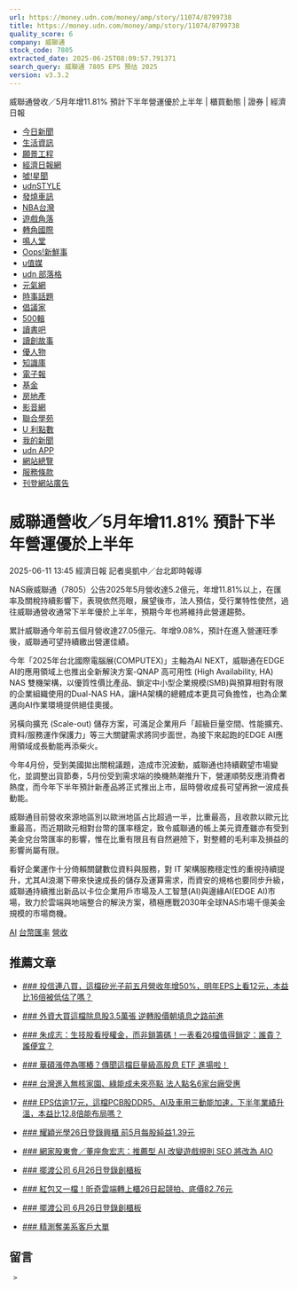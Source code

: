 ```yaml
---
url: https://money.udn.com/money/amp/story/11074/8799738
title: https://money.udn.com/money/amp/story/11074/8799738
quality_score: 6
company: 威聯通
stock_code: 7805
extracted_date: 2025-06-25T08:09:57.791371
search_query: 威聯通 7805 EPS 預估 2025
version: v3.3.2
---
```


   威聯通營收／5月年增11.81% 預計下半年營運優於上半年 | 櫃買動態 | 證券 | 經濟日報                         

* [今日新聞](//udn.com)
* [生活資訊](//udn.com/weather/)
* [願景工程](//vision.udn.com)
* [經濟日報網](//money.udn.com)
* [噓!星聞](//stars.udn.com)
* [udnSTYLE](//style.udn.com)
* [發燒車訊](//autos.udn.com)
* [NBA台灣](//nba.udn.com)
* [遊戲角落](//game.udn.com)
* [轉角國際](//global.udn.com)
* [鳴人堂](//opinion.udn.com)
* [Oops!新鮮事](//oops.udn.com)
* [u值媒](//udn.com/umedia)
* [udn 部落格](http://blog.udn.com)
* [元氣網](//health.udn.com)
* [時事話題](//theme.udn.com)
* [倡議家](//ubrand.udn.com)
* [500輯](//500times.udn.com)
* [讀書吧](//reading.udn.com)
* [讀創故事](//story.udn.com/dcstore/Index.do?)
* [優人物](//p.udn.com.tw/upf/upeople/index.html)
* [知識庫](//udndata.com/ndapp/Index)
* [電子報](http://paper.udn.com)
* [基金](//fund.udn.com)
* [房地產](//house.udn.com/)
* [影音網](//video.udn.com)
* [聯合學苑](https://udncollege.udn.com)
* [U 利點數](https://pse.is/CEB8J)
* [我的新聞](https://udn.com/mypage/slist)
* [udn APP](https://mobile.udn.com/web/app.html)
* [網站總覽](https://udn.com/page/topic/496)
* [服務條款](https://udn.com/page/topic/185)
* [刊登網站廣告](https://udn.com/page/topic/871)
            

# 威聯通營收／5月年增11.81% 預計下半年營運優於上半年

 

2025-06-11 13:45 經濟日報 記者吳凱中／台北即時報導

NAS廠威聯通（7805）公告2025年5月營收達5.2億元，年增11.81%以上，在匯率及關稅持續影響下，表現依然亮眼，展望後市，法人預估，受行業特性使然，過往威聯通營收通常下半年優於上半年，預期今年也將維持此營運趨勢。

累計威聯通今年前五個月營收達27.05億元、年增9.08%，預計在進入營運旺季後，威聯通可望持續繳出營運佳績。

今年「2025年台北國際電腦展(COMPUTEX)」主軸為AI NEXT，威聯通在EDGE AI的應用領域上也推出全新解決方案-QNAP 高可用性 (High Availability, HA) NAS 雙機架構，以優質性價比產品、鎖定中小型企業規模(SMB)與預算相對有限的企業組織使用的Dual-NAS HA，讓HA架構的總體成本更具可負擔性，也為企業邁向AI作業環境提供絕佳奧援。

另橫向擴充 (Scale-out) 儲存方案，可滿足企業用戶「超級巨量空間、性能擴充、資料/服務運作保護力」等三大關鍵需求將同步面世，為接下來起跑的EDGE AI應用領域成長動能再添柴火。

今年4月份，受到美國拋出關稅議題，造成市況波動，威聯通也持續觀望市場變化，並調整出貨節奏，5月份受到需求端的換機熱潮推升下，營運順勢反應消費者熱度，而今年下半年預計新產品將正式推出上市，屆時營收成長可望再掀一波成長動能。

威聯通目前營收來源地區別以歐洲地區占比超過一半，比重最高，且收款以歐元比重最高，而近期歐元相對台幣的匯率穩定，致令威聯通的帳上美元資產雖亦有受到美金兌台幣匯率的影響，惟在比重有限且有自然避險下，對整體的毛利率及損益的影響尚屬有限。

看好企業運作十分倚賴關鍵數位資料與服務，對 IT 架構服務穩定性的重視持續提升，尤其AI浪潮下帶來快速成長的儲存及運算需求，而資安的規格也要同步升級，威聯通持續推出新品以卡位企業用戶市場及人工智慧(AI)與邊緣AI(EDGE AI)市場，致力於雲端與地端整合的解決方案，積極應戰2030年全球NAS市場千億美金規模的市場商機。

  

[AI](/search/tagging/1001/AI)   [台幣匯率](/search/tagging/1001/台幣匯率)   [營收](/search/tagging/1001/營收)

   

## 推薦文章

* [### 投信連八買，這檔矽光子前五月營收年增50%，明年EPS上看12元，本益比16倍被低估了嗎？](/money/story/5607/8817906?from=udnamp-referralnews_ch1001artbottom)
* [### 外資大買這檔除息股3.5萬張 逆轉股價朝填息之路前進](/money/story/5607/8828175?from=udnamp-referralnews_ch1001artbottom)
* [### 朱成志：生技股看授權金，而非鎖籌碼！一表看26檔值得鎖定：誰貴？誰便宜？](/money/story/5607/8817887?from=udnamp-referralnews_ch1001artbottom)
* [### 華碩漲停為哪樁？傳聞這檔巨量級高股息 ETF 進場啦！](/money/story/5607/8828223?from=udnamp-referralnews_ch1001artbottom)
* [### 台灣進入無核家園、綠能成未來亮點 法人點名6家台廠受惠](/money/story/5607/8823684?from=udnamp-referralnews_ch1001artbottom)
* [### EPS估逾17元，這檔PCB股DDR5、AI及車用三動能加速，下半年業績升溫，本益比12.8倍能布局嗎？](/money/story/5607/8817909?from=udnamp-referralnews_ch1001artbottom)

* [### 耀穎光學26日登錄興櫃 前5月每股純益1.39元](/money/story/11074/8830514?from=udnamp-referralnews_ch1001artbottom)
* [### 網家股東會／董座詹宏志：推薦型 AI 改變遊戲規則 SEO 將改為 AIO](/money/story/11074/8830455?from=udnamp-referralnews_ch1001artbottom)
* [### 擺渡公司 6月26日登錄創櫃板](/money/story/11074/8829921?from=udnamp-referralnews_ch1001artbottom)
* [### 紅包又一檔！昕奇雲端轉上櫃26日起競拍、底價82.76元](/money/story/11074/8829660?from=udnamp-referralnews_ch1001artbottom)
* [### 擺渡公司 6月26日登錄創櫃板](/money/story/11074/8829354?from=udnamp-referralnews_ch1001artbottom)
* [### 精測奪美系客戶大單](/money/story/11074/8828492?from=udnamp-referralnews_ch1001artbottom)

## 留言

     >      
